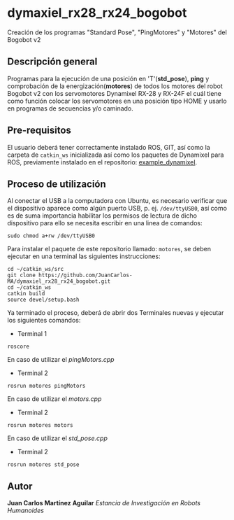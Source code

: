 # dymaxiel_rx28_rx24_bogobot
Creación de los programas "Standard Pose", "PingMotores" y "Motores" del Bogobot v2

## Descripción general
Programas para la ejecución de una posición en 'T'(**std_pose**), **ping** y comprobación de la energización(**motores**) de todos los motores del robot Bogobot v2 con los servomotores Dynamixel RX-28 y RX-24F el cuál tiene como función colocar los servomotores en una posición tipo HOME y usarlo en programas de secuencias y/o caminado.

## Pre-requisitos
El usuario deberá tener correctamente instalado ROS, GIT, así como la carpeta de `catkin_ws` inicializada así como los paquetes de Dynamixel para ROS, previamente instalado en el repositorio: [example_dynamixel](https://github.com/aaceves/example_dynamixel).

## Proceso de utilización

Al conectar el USB a la computadora con Ubuntu, es necesario verificar que el dispositivo aparece como algún puerto USB, p. ej. `/dev/ttyUSB0`, así como es de suma importancia habilitar los permisos de lectura de dicho dispositivo para ello se necesita escribir en una linea de comandos:
```
sudo chmod a+rw /dev/ttyUSB0 
```
Para instalar el paquete de este repositorio llamado: `motores`, se deben ejecutar en una terminal las siguientes instrucciones:

```
cd ~/catkin_ws/src
git clone https://github.com/JuanCarlos-MA/dymaxiel_rx28_rx24_bogobot.git
cd ~/catkin_ws
catkin build
source devel/setup.bash
```
Ya terminado el proceso, deberá de abrir dos Terminales nuevas y ejecutar los siguientes comandos:

* Terminal 1
```
roscore
```
En caso de utilizar el *pingMotors.cpp*
* Terminal 2
```
rosrun motores pingMotors
```

En caso de utilizar el *motors.cpp*
* Terminal 2
```
rosrun motores motors
```

En caso de utilizar el *std_pose.cpp*
* Terminal 2
```
rosrun motores std_pose
```
## Autor

**Juan Carlos Martínez Aguilar** *Estancia de Investigación en Robots Humanoides*
